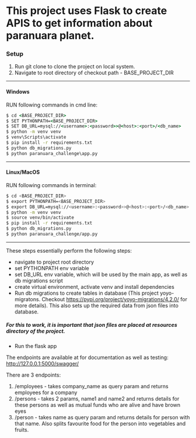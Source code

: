 # This project uses Flask to create APIS to get information about paranuara planet.

### Setup


1. Run git clone <url> to clone the project on local system.
2. Navigate to root directory of checkout path - BASE_PROJECT_DIR

---

#### Windows
RUN following commands in cmd line:
```bat
$ cd <BASE_PROJECT_DIR>
$ SET PYTHONPATH=<BASE_PROJECT_DIR>
$ SET DB_URL=mysql://<username>:<password>>@<host>:<port>/<db_name>
$ python -m venv venv
$ venv\Scripts\activate
$ pip install -r requirements.txt
$ python db_migrations.py
$ python paranuara_challenge\app.py
```

---
#### Linux/MacOS
RUN following commands in terminal:
```bash
$ cd <BASE_PROJECT_DIR>
$ export PYTHONPATH=<BASE_PROJECT_DIR>
$ export DB_URL=mysql://<username>:<password>>@<host>:<port>/<db_name>
$ python -m venv venv
$ source venv/bin/activate
$ pip install -r requirements.txt
$ python db_migrations.py
$ python paranuara_challenge/app.py
```

---
These steps essentially perform the following steps:
- navigate to project root directory
- set PYTHONPATH env variable
- set DB_URL env variable, which will be used by the main app, as well as db migrations script
- create virtual environment, activate venv and install dependencies
- Run db migrations to create tables in database (This project yoyo-migratons. Checkout https://pypi.org/project/yoyo-migrations/4.2.0/ for more details). This also sets up the required data from json files into database.
##### For this to work, it is important that json files are placed at resources directory of the project.
- Run the flask app


The endpoints are available at for documentation as well as testing:
http://127.0.0.1:5000/swagger/

There are 3 endpoints:
1. /employees - takes company_name as query param and returns employees for a company
2. /persons - takes 2 params, name1 and name2 and returns details for these persons as well as mutual funds who are alive and have brown eyes
3. /person - takes name as query param and returns details for person with that name. Also splits favourite food for the person into vegetables and fruits.
